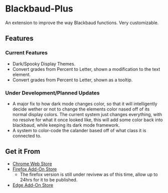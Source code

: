 # Blackbaud-Plus
An extension to improve the way Blackbaud functions. Very customizable.

## Features

### Current Features
- Dark/Spooky Display Themes.
- Convert grades from Percent to Letter, shown a modification to the text element.
- Convert grades from Percent to Letter, shown as a tooltip.

### Under Development/Planned Updates
- A major fix to how dark mode changes color, so that it will intelligently decide wether or not to change the elements color nased off of its normal display colors. The current system just changes everything, with no resolve for what it once looked like, this will add some color back into blackbaud, while keeping its dark mode framework.
- A system to color-code the calander based off of what class it is connected to.

## Get it From
- [Chrome Web Store](https://chromewebstore.google.com/detail/blackbaud-plus/nfooknognpelndkdnjebmfimkelgkmoa?hl=en)
- [Firefox Add-On Store](https://addons.mozilla.org/en-US/firefox/addon/blackbaudplus/)
  - The firefox version is still under revivew as of this time, allow up to 24hrs for it to be published.
- [Edge Add-On Store](https://microsoftedge.microsoft.com/addons/detail/blackbaudplus/akkcankhfpclbknaeckpnmlkcangdpgn)

